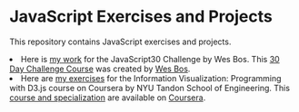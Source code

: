 <h1>JavaScript Exercises and Projects</h1>

<p>This repository contains JavaScript exercises and projects.</p>

<li>Here is <a href='https://github.com/jessejinnaruiz/javascript/tree/master/wesbos_js30_projects'>my work</a> for the JavaScript30 Challenge by Wes Bos. This <a href="https://github.com/wesbos/JavaScript30">30 Day Challenge Course</a> was created by <a href="https://github.com/wesbos">Wes Bos</a>.</li>

<li>Here are <a href='https://github.com/jessejinnaruiz/javascript/tree/master/infoVisD3jsCoursera'>my exercises</a> for the Information Visualization: Programming with D3.js course on Coursera by NYU Tandon School of Engineering. This <a href="https://www.coursera.org/learn/information-visualization-programming-d3js/home/welcome">course and specialization</a> are available on <a href="www.coursera.org">Coursera</a>.</li>